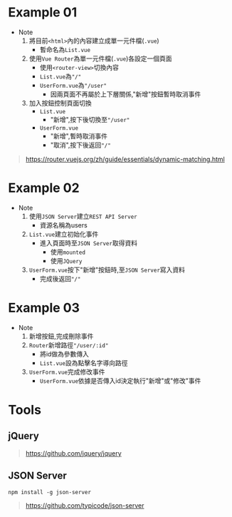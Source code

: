 # Example 01

* Note
    1. 將目前`<html>`內的內容建立成單一元件檔(`.vue`)
        * 暫命名為`List.vue`
    2. 使用`Vue Router`為單一元件檔(`.vue`)各設定一個頁面
        * 使用`<router-view>`切換內容
        * `List.vue`為`"/"`
        * `UserForm.vue`為`"/user"`
            * 因兩頁面不再屬於上下層關係,"新增"按鈕暫時取消事件
    3. 加入按鈕控制頁面切換
        * `List.vue`
            * "新增",按下後切換至`"/user"`
        * `UserForm.vue`
            * "新增",暫時取消事件
            * "取消",按下後返回`"/"`

> https://router.vuejs.org/zh/guide/essentials/dynamic-matching.html

# Example 02

* Note
    1. 使用`JSON Server`建立`REST API Server`
        * 資源名稱為users
    2. `List.vue`建立初始化事件
        * 進入頁面時至`JSON Server`取得資料
            * 使用`mounted`
            * 使用`JQuery`
    3. `UserForm.vue`按下"新增"按鈕時,至`JSON Server`寫入資料
        * 完成後返回`"/"`

# Example 03

* Note
    1. 新增按鈕,完成刪除事件
    2. `Router`新增路徑`"/user/:id"`
        * 將id做為參數傳入
        * `List.vue`設為點擊名字導向路徑
    3. `UserForm.vue`完成修改事件
        * `UserForm.vue`依據是否傳入id決定執行"新增"或"修改"事件

# Tools

## jQuery
> https://github.com/jquery/jquery

## JSON Server
```
npm install -g json-server
```

> https://github.com/typicode/json-server
